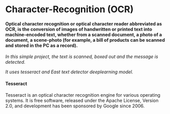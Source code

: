 # Character-Recognition (OCR)

#### Optical character recognition or optical character reader abbreviated as OCR, is the conversion of images of handwritten or printed text into machine-encoded text, whether from a scanned document, a photo of a document, a scene-photo (for example, a bill of products can be scanned and stored in the PC as a record).

*In this simple project, the text is scanned, boxed out and the message is detected.*

*It uses tesseract and East text detector deeplearning model.*

#### Tesseract

Tesseract is an optical character recognition engine for various operating systems. It is free software, released under the Apache License, Version 2.0, and development has been sponsored by Google since 2006.
